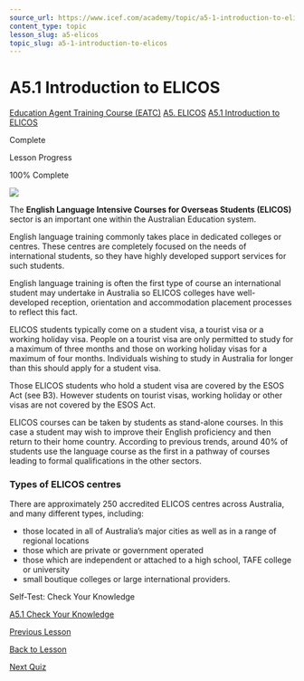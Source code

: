 ```yaml
---
source_url: https://www.icef.com/academy/topic/a5-1-introduction-to-elicos/
content_type: topic
lesson_slug: a5-elicos
topic_slug: a5-1-introduction-to-elicos
---
```


# A5.1 Introduction to ELICOS

[Education Agent Training Course (EATC)](https://www.icef.com/academy/courses/education-agent-training-course-eatc/) [A5. ELICOS](https://www.icef.com/academy/lessons/a5-elicos/) [A5.1 Introduction to ELICOS](https://www.icef.com/academy/topic/a5-1-introduction-to-elicos/)

Complete

Lesson Progress 

100% Complete 

![](https://www.icef.com/academy/wp-content/uploads/2022/09/pexels-polina-tankilevitch-6929219-edited.jpg)

The **English Language Intensive Courses for Overseas Students (ELICOS)** sector is an important one within the Australian Education system.

English language training commonly takes place in dedicated colleges or centres. These centres are completely focused on the needs of international students, so they have highly developed support services for such students. 

English language training is often the first type of course an international student may undertake in Australia so ELICOS colleges have well-developed reception, orientation and accommodation placement processes to reflect this fact.

ELICOS students typically come on a student visa, a tourist visa or a working holiday visa. People on a tourist visa are only permitted to study for a maximum of three months and those on working holiday visas for a maximum of four months. Individuals wishing to study in Australia for longer than this should apply for a student visa.

Those ELICOS students who hold a student visa are covered by the ESOS Act (see B3). However students on tourist visas, working holiday or other visas are not covered by the ESOS Act.

ELICOS courses can be taken by students as stand-alone courses. In this case a student may wish to improve their English proficiency and then return to their home country. According to previous trends, around 40% of students use the language course as the first in a pathway of courses leading to formal qualifications in the other sectors.

### Types of ELICOS centres

There are approximately 250 accredited ELICOS centres across Australia, and many different types, including:

  * those located in all of Australia’s major cities as well as in a range of regional locations
  * those which are private or government operated
  * those which are independent or attached to a high school, TAFE college or university
  * small boutique colleges or large international providers.



Self-Test: Check Your Knowledge

[ A5.1 Check Your Knowledge ](https://www.icef.com/academy/quizzes/a5-1-check-your-knowledge-2/)

[ Previous Lesson ](https://www.icef.com/academy/lessons/a5-elicos/)

[Back to Lesson](https://www.icef.com/academy/lessons/a5-elicos/)

[ Next Quiz ](https://www.icef.com/academy/quizzes/a5-1-check-your-knowledge-2/)
